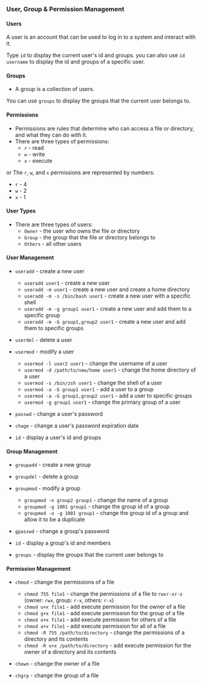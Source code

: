 ### User, Group & Permission Management

#### Users
A user is an account that can be used to log in to a system and interact with it.

Type `id` to display the current user's id and groups.
you can also use `id username` to display the id and groups of a specific user.


#### Groups
- A group is a collection of users.

You can use `groups` to display the groups that the current user belongs to.

#### Permissions
- Permissions are rules that determine who can access a file or directory, and what they can do with it.
- There are three types of permissions:
  - `r` - read
  - `w` - write
  - `x` - execute

or The `r`, `w`, and `x` permissions are represented by numbers:
- `r` - 4
- `w` - 2
- `x` - 1

#### User Types
- There are three types of users:
  - `Owner` - the user who owns the file or directory
  - `Group` - the group that the file or directory belongs to
  - `Others` - all other users

#### User Management
- `useradd` - create a new user
  - `useradd user1` - create a new user
  - `useradd -m user1` - create a new user and create a home directory
  - `useradd -m -s /bin/bash user1` - create a new user with a specific shell
  - `useradd -m -g group1 user1` - create a new user and add them to a specific group
  - `useradd -m -G group1,group2 user1` - create a new user and add them to specific groups

- `userdel` - delete a user
- `usermod` - modify a user
  - `usermod -l user2 user1` - change the username of a user
  - `usermod -d /path/to/new/home user1` - change the home directory of a user
  - `usermod -s /bin/zsh user1` - change the shell of a user
  - `usermod -a -G group1 user1` - add a user to a group
  - `usermod -a -G group1,group2 user1` - add a user to specific groups
  - `usermod -g group1 user1` - change the primary group of a user

- `passwd` - change a user's password
- `chage` - change a user's password expiration date
- `id` - display a user's id and groups

#### Group Management
- `groupadd` - create a new group
- `groupdel` - delete a group
- `groupmod` - modify a group
  - `groupmod -n group2 group1` - change the name of a group
  - `groupmod -g 1001 group1` - change the group id of a group
  - `groupmod -o -g 1001 group1` - change the group id of a group and allow it to be a duplicate

- `gpasswd` - change a group's password
- `id` - display a group's id and members
- `groups` - display the groups that the current user belongs to

#### Permission Management
- `chmod` - change the permissions of a file
  - `chmod 755 file1` - change the permissions of a file to `rwxr-xr-x` (owner: `rwx`, group: `r-x`, others: `r-x`)
  - `chmod u+x file1` - add execute permission for the owner of a file
  - `chmod g+x file1` - add execute permission for the group of a file
  - `chmod o+x file1` - add execute permission for others of a file
  - `chmod a+x file1` - add execute permission for all of a file
  - `chmod -R 755 /path/to/directory` - change the permissions of a directory and its contents
  - `chmod -R u+x /path/to/directory` - add execute permission for the owner of a directory and its contents

- `chown` - change the owner of a file
- `chgrp` - change the group of a file


